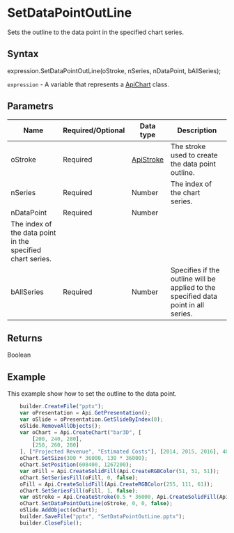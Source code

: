 # SetDataPointOutLine

Sets the outline to the data point in the specified chart series.

## Syntax

expression.SetDataPointOutLine(oStroke, nSeries, nDataPoint, bAllSeries);

`expression` - A variable that represents a [ApiChart](../ApiChart.md) class.

## Parametrs

| **Name** | **Required/Optional** | **Data type** | **Description** |
| ------------- | ------------- | ------------- | ------------- |
| oStroke | Required | [ApiStroke](../../ApiStroke/ApiStroke.md) | The stroke used to create the data point outline. |
| nSeries | Required | Number | The index of the chart series. |
| nDataPoint | Required | Number | 	
The index of the data point in the specified chart series. |
| bAllSeries | Required | Number | Specifies if the outline will be applied to the specified data point in all series. |

## Returns

Boolean

## Example

This example show how to set the outline to the data point.

```javascript
	builder.CreateFile("pptx");
	var oPresentation = Api.GetPresentation();
	var oSlide = oPresentation.GetSlideByIndex(0);
	oSlide.RemoveAllObjects();
	var oChart = Api.CreateChart("bar3D", [
		[200, 240, 280],
		[250, 260, 280]
	], ["Projected Revenue", "Estimated Costs"], [2014, 2015, 2016], 4051300, 2347595, 24);
	oChart.SetSize(300 * 36000, 130 * 36000);
	oChart.SetPosition(608400, 1267200);
	var oFill = Api.CreateSolidFill(Api.CreateRGBColor(51, 51, 51));
	oChart.SetSeriesFill(oFill, 0, false);
	oFill = Api.CreateSolidFill(Api.CreateRGBColor(255, 111, 61));
	oChart.SetSeriesFill(oFill, 1, false);
	var oStroke = Api.CreateStroke(0.5 * 36000, Api.CreateSolidFill(Api.CreateRGBColor(255, 111, 61)));
	oChart.SetDataPointOutLine(oStroke, 0, 0, false);
	oSlide.AddObject(oChart);
	builder.SaveFile("pptx", "SetDataPointOutLine.pptx");
	builder.CloseFile();
```